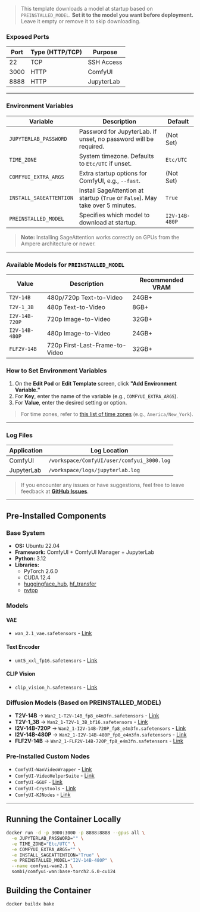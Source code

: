 > This template downloads a model at startup based on `PREINSTALLED_MODEL`.
> **Set it to the model you want before deployment.**  
> Leave it empty or remove it to skip downloading.

### Exposed Ports

| Port | Type (HTTP/TCP) | Purpose       |
|------|-----------------|---------------|
| 22   | TCP             | SSH Access    |
| 3000 | HTTP            | ComfyUI       |
| 8888 | HTTP            | JupyterLab    |

---

### Environment Variables

| Variable                   | Description                                                                    | Default        |
|----------------------------|--------------------------------------------------------------------------------|----------------|
| `JUPYTERLAB_PASSWORD`      | Password for JupyterLab. If unset, no password will be required.               | (Not Set)      |
| `TIME_ZONE`                | System timezone. Defaults to `Etc/UTC` if unset.                               | `Etc/UTC`      |
| `COMFYUI_EXTRA_ARGS`       | Extra startup options for ComfyUI, e.g., `--fast`.                             | (Not Set)      |
| `INSTALL_SAGEATTENTION`    | Install SageAttention at startup (`True` or `False`). May take over 5 minutes. | `True`         |
| `PREINSTALLED_MODEL`       | Specifies which model to download at startup.                                  | `I2V-14B-480P` |

> **Note:** Installing SageAttention works correctly on GPUs from the Ampere architecture or newer.

---

### Available Models for `PREINSTALLED_MODEL`

| Value                | Description                         | Recommended VRAM |
|----------------------|-------------------------------------|------------------|
| `T2V-14B`            | 480p/720p Text-to-Video             | 24GB+            |
| `T2V-1_3B`           | 480p Text-to-Video                  | 8GB+             |
| `I2V-14B-720P`       | 720p Image-to-Video                 | 32GB+            |
| `I2V-14B-480P`       | 480p Image-to-Video                 | 24GB+            |
| `FLF2V-14B`          | 720p First-Last-Frame-to-Video      | 32GB+            |

### How to Set Environment Variables

1. On the **Edit Pod** or **Edit Template** screen, click **"Add Environment Variable."**
2. For **Key**, enter the name of the variable (e.g., `COMFYUI_EXTRA_ARGS`).
3. For **Value**, enter the desired setting or option.

> For time zones, refer to [this list of time zones](https://en.wikipedia.org/wiki/List_of_tz_database_time_zones) (e.g., `America/New_York`).

---

### Log Files

| Application | Log Location                                   |
|-------------|------------------------------------------------|
| ComfyUI     | `/workspace/ComfyUI/user/comfyui_3000.log`     |
| JupyterLab  | `/workspace/logs/jupyterlab.log`               |

> If you encounter any issues or have suggestions, feel free to leave feedback at **[GitHub Issues](https://github.com/somb1/ComfyUI-Wan/issues)**.

---

## Pre-Installed Components

### Base System

- **OS:** Ubuntu 22.04
- **Framework:** ComfyUI + ComfyUI Manager + JupyterLab
- **Python:** 3.12
- **Libraries:**
  - PyTorch 2.6.0
  - CUDA 12.4
  - [huggingface_hub](https://huggingface.co/docs/huggingface_hub/index), [hf_transfer](https://huggingface.co/docs/huggingface_hub/index)
  - [nvtop](https://github.com/Syllo/nvtop)

### Models

#### VAE

- `wan_2.1_vae.safetensors` - [Link](https://huggingface.co/Kijai/WanVideo_comfy/blob/main/Wan2_1_VAE_bf16.safetensors)

#### Text Encoder

- `umt5_xxl_fp16.safetensors` - [Link](https://huggingface.co/Kijai/WanVideo_comfy/blob/main/umt5-xxl-enc-bf16.safetensors)

#### CLIP Vision

- `clip_vision_h.safetensors` - [Link](https://huggingface.co/Comfy-Org/Wan_2.1_ComfyUI_repackaged/blob/main/split_files/clip_vision/clip_vision_h.safetensors)

### Diffusion Models (Based on PREINSTALLED_MODEL)

- **T2V-14B** → `Wan2_1-T2V-14B_fp8_e4m3fn.safetensors` - [Link](https://huggingface.co/Kijai/WanVideo_comfy/blob/main/Wan2_1-T2V-14B_fp8_e4m3fn.safetensors)
- **T2V-1_3B** → `Wan2_1-T2V-1_3B_bf16.safetensors` - [Link](https://huggingface.co/Kijai/WanVideo_comfy/blob/main/Wan2_1-T2V-1_3B_fp8_e4m3fn.safetensors)
- **I2V-14B-720P** → `Wan2_1-I2V-14B-720P_fp8_e4m3fn.safetensors` - [Link](https://huggingface.co/Kijai/WanVideo_comfy/blob/main/Wan2_1-I2V-14B-720P_fp8_e4m3fn.safetensors)
- **I2V-14B-480P** → `Wan2_1-I2V-14B-480P_fp8_e4m3fn.safetensors` - [Link](https://huggingface.co/Kijai/WanVideo_comfy/blob/main/Wan2_1-I2V-14B-480P_fp8_e4m3fn.safetensors)
- **FLF2V-14B** → `Wan2_1-FLF2V-14B-720P_fp8_e4m3fn.safetensors` - [Link](https://huggingface.co/Kijai/WanVideo_comfy/blob/main/Wan2_1-FLF2V-14B-720P_fp8_e4m3fn.safetensors)

### Pre-Installed Custom Nodes

- `ComfyUI-WanVideoWrapper` - [Link](https://github.com/kijai/ComfyUI-WanVideoWrapper)
- `ComfyUI-VideoHelperSuite` - [Link](https://github.com/Kosinkadink/ComfyUI-VideoHelperSuite)
- `ComfyUI-GGUF` - [Link](https://github.com/city96/ComfyUI-GGUF)
- `ComfyUI-Crystools` - [Link](https://github.com/crystian/ComfyUI-Crystools)
- `ComfyUI-KJNodes` - [Link](https://github.com/kijai/ComfyUI-KJNodes)  

---

## Running the Container Locally

```bash
docker run -d -p 3000:3000 -p 8888:8888 --gpus all \
  -e JUPYTERLAB_PASSWORD="" \
  -e TIME_ZONE="Etc/UTC" \
  -e COMFYUI_EXTRA_ARGS="" \
  -e INSTALL_SAGEATTENTION="True" \
  -e PREINSTALLED_MODEL="I2V-14B-480P" \
  --name comfyui-wan2.1 \
  sombi/comfyui-wan:base-torch2.6.0-cu124
```

## Building the Container

```bash
docker buildx bake
```
